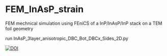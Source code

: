 # FEM_InAsP_strain

FEM mechnical simulation using FEniCS of a InP/InAsP/InP stack on a TEM foil geometry

run InAsP_3layer_anisotropic_DBC_Bot_DBCx_Sides_2D.py

[![DOI](https://zenodo.org/badge/212490283.svg)](https://zenodo.org/badge/latestdoi/212490283)
